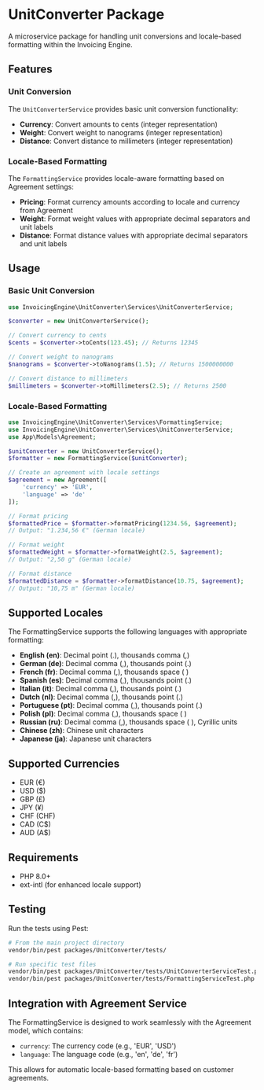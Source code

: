 # UnitConverter Package

A microservice package for handling unit conversions and locale-based formatting within the Invoicing Engine.

## Features

### Unit Conversion
The `UnitConverterService` provides basic unit conversion functionality:
- **Currency**: Convert amounts to cents (integer representation)
- **Weight**: Convert weight to nanograms (integer representation)
- **Distance**: Convert distance to millimeters (integer representation)

### Locale-Based Formatting
The `FormattingService` provides locale-aware formatting based on Agreement settings:
- **Pricing**: Format currency amounts according to locale and currency from Agreement
- **Weight**: Format weight values with appropriate decimal separators and unit labels
- **Distance**: Format distance values with appropriate decimal separators and unit labels

## Usage

### Basic Unit Conversion

```php
use InvoicingEngine\UnitConverter\Services\UnitConverterService;

$converter = new UnitConverterService();

// Convert currency to cents
$cents = $converter->toCents(123.45); // Returns 12345

// Convert weight to nanograms
$nanograms = $converter->toNanograms(1.5); // Returns 1500000000

// Convert distance to millimeters
$millimeters = $converter->toMillimeters(2.5); // Returns 2500
```

### Locale-Based Formatting

```php
use InvoicingEngine\UnitConverter\Services\FormattingService;
use InvoicingEngine\UnitConverter\Services\UnitConverterService;
use App\Models\Agreement;

$unitConverter = new UnitConverterService();
$formatter = new FormattingService($unitConverter);

// Create an agreement with locale settings
$agreement = new Agreement([
    'currency' => 'EUR',
    'language' => 'de'
]);

// Format pricing
$formattedPrice = $formatter->formatPricing(1234.56, $agreement);
// Output: "1.234,56 €" (German locale)

// Format weight
$formattedWeight = $formatter->formatWeight(2.5, $agreement);
// Output: "2,50 g" (German locale)

// Format distance
$formattedDistance = $formatter->formatDistance(10.75, $agreement);
// Output: "10,75 m" (German locale)
```

## Supported Locales

The FormattingService supports the following languages with appropriate formatting:

- **English (en)**: Decimal point (.), thousands comma (,)
- **German (de)**: Decimal comma (,), thousands point (.)
- **French (fr)**: Decimal comma (,), thousands space ( )
- **Spanish (es)**: Decimal comma (,), thousands point (.)
- **Italian (it)**: Decimal comma (,), thousands point (.)
- **Dutch (nl)**: Decimal comma (,), thousands point (.)
- **Portuguese (pt)**: Decimal comma (,), thousands point (.)
- **Polish (pl)**: Decimal comma (,), thousands space ( )
- **Russian (ru)**: Decimal comma (,), thousands space ( ), Cyrillic units
- **Chinese (zh)**: Chinese unit characters
- **Japanese (ja)**: Japanese unit characters

## Supported Currencies

- EUR (€)
- USD ($)
- GBP (£)
- JPY (¥)
- CHF (CHF)
- CAD (C$)
- AUD (A$)

## Requirements

- PHP 8.0+
- ext-intl (for enhanced locale support)

## Testing

Run the tests using Pest:

```bash
# From the main project directory
vendor/bin/pest packages/UnitConverter/tests/

# Run specific test files
vendor/bin/pest packages/UnitConverter/tests/UnitConverterServiceTest.php
vendor/bin/pest packages/UnitConverter/tests/FormattingServiceTest.php
```

## Integration with Agreement Service

The FormattingService is designed to work seamlessly with the Agreement model, which contains:
- `currency`: The currency code (e.g., 'EUR', 'USD')
- `language`: The language code (e.g., 'en', 'de', 'fr')

This allows for automatic locale-based formatting based on customer agreements.